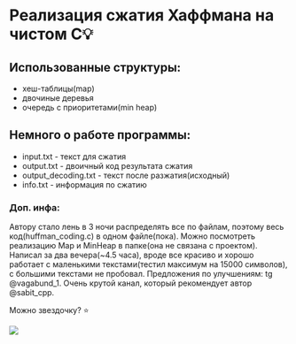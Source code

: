 # Реализация сжатия Хаффмана на чистом C💡

## Использованные структуры:
 * хеш-таблицы(map)
 * двочиные деревья
 * очередь с приоритетами(min heap)

## Немного о работе программы:
 * input.txt - текст для сжатия 
 * output.txt - двоичный код результата сжатия
 * output_decoding.txt - текст после разжатия(исходный)
 * info.txt - информация по сжатию
### Доп. инфа:
Автору стало лень в 3 ночи распределять все по файлам, поэтому весь код(huffman_coding.c) в одном файле(пока). Можно посмотреть реализацию Map и MinHeap в папке(она не связана с проектом). Написал за два вечера(~4.5 часа), вроде все красиво и хорошо работает с маленькими текстами(тестил максимум на 15000 символов), с большими текстами не пробовал. Предложения по улучшениям: tg @vagabund_1. Очень крутой канал, который рекомендует автор @sabit_cpp.

Можно звездочку? ⭐️

![](../cat.jpeg)
